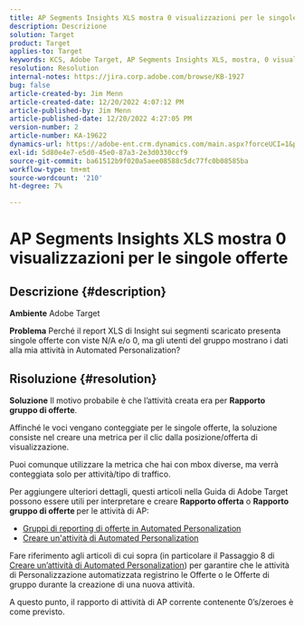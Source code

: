 ```yaml
---
title: AP Segments Insights XLS mostra 0 visualizzazioni per le singole offerte
description: Descrizione
solution: Target
product: Target
applies-to: Target
keywords: KCS, Adobe Target, AP Segments Insights XLS, mostra, 0 visualizzazioni, singole offerte
resolution: Resolution
internal-notes: https://jira.corp.adobe.com/browse/KB-1927
bug: false
article-created-by: Jim Menn
article-created-date: 12/20/2022 4:07:12 PM
article-published-by: Jim Menn
article-published-date: 12/20/2022 4:27:05 PM
version-number: 2
article-number: KA-19622
dynamics-url: https://adobe-ent.crm.dynamics.com/main.aspx?forceUCI=1&pagetype=entityrecord&etn=knowledgearticle&id=424d2d5c-8080-ed11-81ac-6045bd006704
exl-id: 5d80e4e7-e5d0-45e0-87a3-2e3d0330ccf9
source-git-commit: ba61512b9f020a5aee08588c5dc77fc0b08585ba
workflow-type: tm+mt
source-wordcount: '210'
ht-degree: 7%

---
```


# AP Segments Insights XLS mostra 0 visualizzazioni per le singole offerte

## Descrizione {#description}


<b>Ambiente</b>
Adobe Target

<b>Problema</b>
Perché il report XLS di Insight sui segmenti scaricato presenta singole offerte con viste N/A e/o 0, ma gli utenti del gruppo mostrano i dati alla mia attività in Automated Personalization?


## Risoluzione {#resolution}


<b>Soluzione</b>
Il motivo probabile è che l’attività creata era per <b>Rapporto gruppo di offerte</b>.

Affinché le voci vengano conteggiate per le singole offerte, la soluzione consiste nel creare una metrica per il clic dalla posizione/offerta di visualizzazione.

Puoi comunque utilizzare la metrica che hai con mbox diverse, ma verrà conteggiata solo per attività/tipo di traffico.

Per aggiungere ulteriori dettagli, questi articoli nella Guida di Adobe Target possono essere utili per interpretare e creare <b>Rapporto offerta</b> o <b>Rapporto gruppo di offerte </b>per le attività di AP:

- [Gruppi di reporting di offerte in Automated Personalization](https://experienceleague.adobe.com/docs/target/using/reports/offer-reporting-groups-in-automated-personalization.html)
- [Creare un&#39;attività di Automated Personalization](https://experienceleague.adobe.com/docs/target/using/activities/automated-personalization/create-ap-activity.html?lang=it)




Fare riferimento agli articoli di cui sopra (in particolare il Passaggio 8 di [Creare un’attività di Automated Personalization](https://experienceleague.adobe.com/docs/target/using/activities/automated-personalization/create-ap-activity.html?lang=it)) per garantire che le attività di Personalizzazione automatizzata registrino le Offerte o le Offerte di gruppo durante la creazione di una nuova attività.

A questo punto, il rapporto di attività di AP corrente contenente 0’s/zeroes è come previsto.
